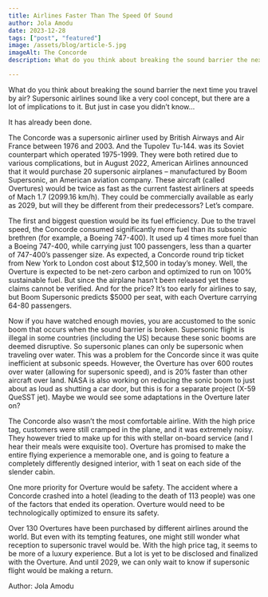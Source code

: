 ```yaml
---
title: Airlines Faster Than The Speed Of Sound 
author: Jola Amodu
date: 2023-12-28
tags: ["post", "featured"]
image: /assets/blog/article-5.jpg
imageAlt: The Concorde
description: What do you think about breaking the sound barrier the next time you travel by air? Supersonic airlines sound like a very cool concept, but there are a lot of implications to it. But just in case you didn’t know… 

---
```


What do you think about breaking the sound barrier the next time you travel by air? Supersonic airlines sound like a very cool concept, but there are a lot of implications to it. But just in case you didn’t know… 

It has already been done. 

The Concorde was a supersonic airliner used by British Airways and Air France between 1976 and 2003. And the Tupolev Tu-144. was its Soviet counterpart which operated 1975-1999. They were both retired due to various complications, but in August 2022, American Airlines announced that it would purchase 20 supersonic airplanes – manufactured by Boom Supersonic, an American aviation company. These aircraft (called Overtures) would be twice as fast as the current fastest airliners at speeds of Mach 1.7 (2099.16 km/h). They could be commercially available as early as 2029, but will they be different from their predecessors? Let’s compare.  

The first and biggest question would be its fuel efficiency. Due to the travel speed, the Concorde consumed significantly more fuel than its subsonic brethren (for example, a Boeing 747-400). It used up 4 times more fuel than a Boeing 747-400, while carrying just 100 passengers, less than a quarter of 747-400’s passenger size. As expected, a Concorde round trip ticket from New York to London cost about $12,500 in today’s money. Well, the Overture is expected to be net-zero carbon and optimized to run on 100% sustainable fuel. But since the airplane hasn’t been released yet these claims cannot be verified. And for the price? It’s too early for airlines to say, but Boom Supersonic predicts $5000 per seat, with each Overture carrying 64-80 passengers.  

Now if you have watched enough movies, you are accustomed to the sonic boom that occurs when the sound barrier is broken. Supersonic flight is illegal in some countries (including the US) because these sonic booms are deemed disruptive.  So supersonic planes can only be supersonic when traveling over water. This was a problem for the Concorde since it was quite inefficient at subsonic speeds. However, the Overture has over 600 routes over water (allowing for supersonic speed), and is 20% faster than other aircraft over land. NASA is also working on reducing the sonic boom to just about as loud as shutting a car door, but this is for a separate project (X-59 QueSST jet). Maybe we would see some adaptations in the Overture later on? 

The Concorde also wasn’t the most comfortable airline. With the high price tag, customers were still cramped in the plane, and it was extremely noisy. They however tried to make up for this with stellar on-board service (and I hear their meals were exquisite too). Overture has promised to make the entire flying experience a memorable one, and is going to feature a completely differently designed interior, with 1 seat on each side of the slender cabin.  

One more priority for Overture would be safety. The accident where a Concorde crashed into a hotel (leading to the death of 113 people) was one of the factors that ended its operation. Overture would need to be technologically optimized to ensure its safety.  

Over 130 Overtures have been purchased by different airlines around the world. But even with its tempting features, one might still wonder what reception to supersonic travel would be. With the high price tag, it seems to be more of a luxury experience. But a lot is yet to be disclosed and finalized with the Overture. And until 2029, we can only wait to know if supersonic flight would be making a return.  

Author: Jola Amodu